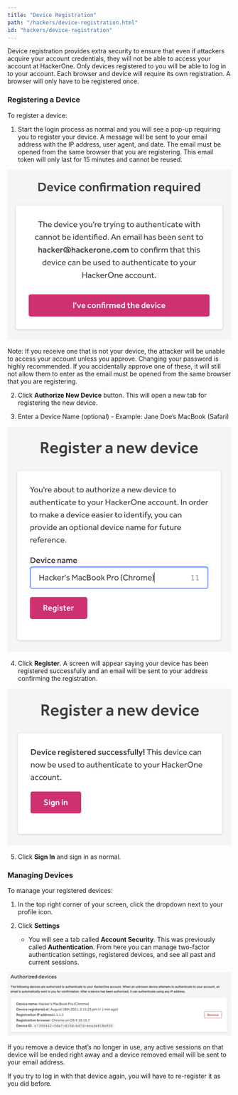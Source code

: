 ```yaml
---
title: "Device Registration"
path: "/hackers/device-registration.html"
id: "hackers/device-registration"
---
```


Device registration provides extra security to ensure that even if attackers acquire your account credentials, they will not be able to access your account at HackerOne. Only devices registered to you will be able to log in to your account. Each browser and device will require its own registration. A browser will only have to be registered once.

### Registering a Device

To register a device:

1. Start the login process as normal and you will see a pop-up requiring you to register your device. A message will be sent to your email address with the IP address, user agent, and date. The email must be opened from the same browser that you are registering. This email token will only last for 15 minutes and cannot be reused.

![device registration prompt](./images/device-registration-1.png)

Note: If you receive one that is not your device, the attacker will be unable to access your account unless you approve. Changing your password is highly recommended. If you accidentally approve one of these, it will still not allow them to enter as the email must be opened from the same browser that you are registering.


2. Click **Authorize New Device** button. This will open a new tab for registering the new device.

3. Enter a Device Name (optional) - Example: Jane Doe’s MacBook (Safari)

![device name](./images/device-registration-2.png)

4. Click **Register**.
    A screen will appear saying your device has been registered successfully and an email will be sent to your address confirming the registration.

![device registration confirmed](./images/device-registration-3.png)

5. Click **Sign In** and sign in as normal.

### Managing Devices

To manage your registered devices:

1. In the top right corner of your screen, click the dropdown next to your profile icon.

2. Click **Settings**

    * You will see a tab called **Account Security**. This was previously called **Authentication**. From here you can manage two-factor authentication settings, registered devices, and see all past and current sessions.

![registered devices](./images/device-registration-4.png)

If you remove a device that’s no longer in use, any active sessions on that device will be ended right away and a device removed email will be sent to your email address.

If you try to log in with that device again, you will have to re-register it as you did before.
